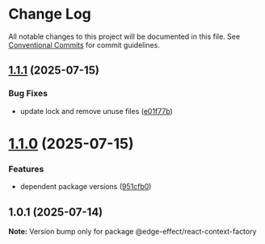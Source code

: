 # Change Log

All notable changes to this project will be documented in this file.
See [Conventional Commits](https://conventionalcommits.org) for commit guidelines.

## [1.1.1](https://github.com/Team-EdgeEffect/library-js/compare/@edge-effect/react-context-factory@1.1.0...@edge-effect/react-context-factory@1.1.1) (2025-07-15)

### Bug Fixes

- update lock and remove unuse files ([e01f77b](https://github.com/Team-EdgeEffect/library-js/commit/e01f77be796f263a8671a0851efade47ea12874a))

# [1.1.0](https://github.com/Team-EdgeEffect/library-js/compare/@edge-effect/react-context-factory@1.0.1...@edge-effect/react-context-factory@1.1.0) (2025-07-15)

### Features

- dependent package versions ([951cfb0](https://github.com/Team-EdgeEffect/library-js/commit/951cfb08a3a8f10e61a850358d2b1ae8a103d84b))

## 1.0.1 (2025-07-14)

**Note:** Version bump only for package @edge-effect/react-context-factory
